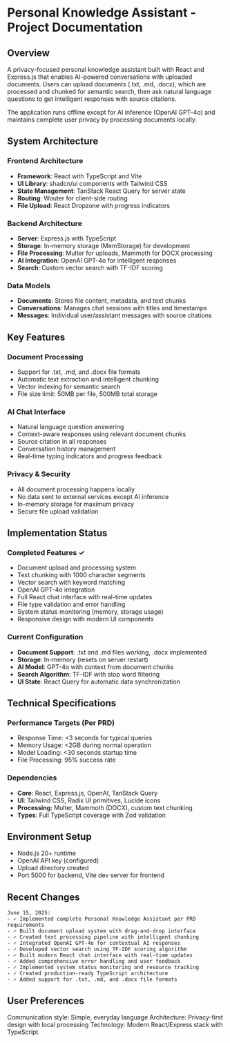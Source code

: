 # Personal Knowledge Assistant - Project Documentation

## Overview

A privacy-focused personal knowledge assistant built with React and Express.js that enables AI-powered conversations with uploaded documents. Users can upload documents (.txt, .md, .docx), which are processed and chunked for semantic search, then ask natural language questions to get intelligent responses with source citations.

The application runs offline except for AI inference (OpenAI GPT-4o) and maintains complete user privacy by processing documents locally.

## System Architecture

### Frontend Architecture
- **Framework**: React with TypeScript and Vite
- **UI Library**: shadcn/ui components with Tailwind CSS
- **State Management**: TanStack React Query for server state
- **Routing**: Wouter for client-side routing
- **File Upload**: React Dropzone with progress indicators

### Backend Architecture
- **Server**: Express.js with TypeScript
- **Storage**: In-memory storage (MemStorage) for development
- **File Processing**: Multer for uploads, Mammoth for DOCX processing
- **AI Integration**: OpenAI GPT-4o for intelligent responses
- **Search**: Custom vector search with TF-IDF scoring

### Data Models
- **Documents**: Stores file content, metadata, and text chunks
- **Conversations**: Manages chat sessions with titles and timestamps  
- **Messages**: Individual user/assistant messages with source citations

## Key Features

### Document Processing
- Support for .txt, .md, and .docx file formats
- Automatic text extraction and intelligent chunking
- Vector indexing for semantic search
- File size limit: 50MB per file, 500MB total storage

### AI Chat Interface
- Natural language question answering
- Context-aware responses using relevant document chunks
- Source citation in all responses
- Conversation history management
- Real-time typing indicators and progress feedback

### Privacy & Security
- All document processing happens locally
- No data sent to external services except AI inference
- In-memory storage for maximum privacy
- Secure file upload validation

## Implementation Status

### Completed Features ✓
- Document upload and processing system
- Text chunking with 1000 character segments
- Vector search with keyword matching
- OpenAI GPT-4o integration
- Full React chat interface with real-time updates
- File type validation and error handling
- System status monitoring (memory, storage usage)
- Responsive design with modern UI components

### Current Configuration
- **Document Support**: .txt and .md files working, .docx implemented
- **Storage**: In-memory (resets on server restart)
- **AI Model**: GPT-4o with context from document chunks
- **Search Algorithm**: TF-IDF with stop word filtering
- **UI State**: React Query for automatic data synchronization

## Technical Specifications

### Performance Targets (Per PRD)
- Response Time: <3 seconds for typical queries
- Memory Usage: <2GB during normal operation  
- Model Loading: <30 seconds startup time
- File Processing: 95% success rate

### Dependencies
- **Core**: React, Express.js, OpenAI, TanStack Query
- **UI**: Tailwind CSS, Radix UI primitives, Lucide icons
- **Processing**: Multer, Mammoth (DOCX), custom text chunking
- **Types**: Full TypeScript coverage with Zod validation

## Environment Setup
- Node.js 20+ runtime
- OpenAI API key (configured)
- Upload directory created
- Port 5000 for backend, Vite dev server for frontend

## Recent Changes
```
June 15, 2025:
- ✓ Implemented complete Personal Knowledge Assistant per PRD requirements
- ✓ Built document upload system with drag-and-drop interface
- ✓ Created text processing pipeline with intelligent chunking
- ✓ Integrated OpenAI GPT-4o for contextual AI responses
- ✓ Developed vector search using TF-IDF scoring algorithm
- ✓ Built modern React chat interface with real-time updates
- ✓ Added comprehensive error handling and user feedback
- ✓ Implemented system status monitoring and resource tracking
- ✓ Created production-ready TypeScript architecture
- ✓ Added support for .txt, .md, and .docx file formats
```

## User Preferences

Communication style: Simple, everyday language
Architecture: Privacy-first design with local processing
Technology: Modern React/Express stack with TypeScript